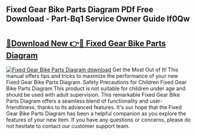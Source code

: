 ## Fixed Gear Bike Parts Diagram PDf Free Download - Part-Bq1 Service Owner Guide If0Qw

# <h2><a href="http://dfm8knk.blite.top/?on=Fixed+Gear+Bike+Parts+Diagram">🔗Download New 👉🔴 Fixed Gear Bike Parts Diagram</a></h2>

[![Fixed Gear Bike Parts Diagram download](https://i.imgur.com/lujVjoI.png)](http://dfm8knk.blite.top/?on=Fixed+Gear+Bike+Parts+Diagram)
Get the Most Out of It! This manual offers tips and tricks to maximize the performance of your new Fixed Gear Bike Parts Diagram. Safety Precautions for Children Fixed Gear Bike Parts Diagram This product is not suitable for children under age and should be used with adult supervision. This remarkable Fixed Gear Bike Parts Diagram offers a seamless blend of functionality and user-friendliness, thanks to its advanced features. It's our hope that the Fixed Gear Bike Parts Diagram has been a helpful companion as you explore the features of your new item. If you have any questions or concerns, please do not hesitate to contact our customer support team.
